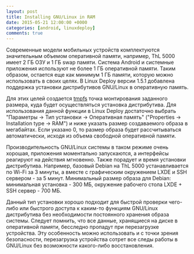 ```yaml
---
layout: post
title: Installing GNU/Linux in RAM
date: 2015-05-21 12:00:00 +0000
categories: [android, linuxdeploy]
comments: true
---
```


Современные модели мобильных устройств комплектуются значительным объемом оперативной памяти, например, ThL 5000 имеет 2 ГБ ОЗУ и 1 ГБ swap памяти. Система Android и системные приложения используют не более 1 ГБ оперативной памяти. Таким образом, остается еще как минимум 1 ГБ памяти, которую можно использовать в своих целях. В Linux Deploy версии 1.5.1 добавлена поддержка установки дистрибутивов GNU/Linux в оперативную память.

<!--more-->

Для этих целей создается [tmpfs](https://en.wikipedia.org/wiki/Tmpfs) точка монтирования заданного размера, куда будет осуществляться установка дистрибутива. Для использования данной функции в Linux Deploy достаточно выбрать "Параметры -> Тип установки -> Оперативная память" ("Properties -> Installation type -> RAM") и ниже указать размер создаваемого образа в мегабайтах. Если указано 0, то размер образа будет рассчитываться автоматически, исходя из объема свободной оперативной памяти.

Производительность GNU/Linux системы в таком режиме очень хорошая, приложения моментально запускаются, а интерфейсы реагируют на действия мгновенно. Также порадует и время установки дистрибутива. Например, базовый Debian на ThL 5000 устанавливается по Wi-Fi за 3 минуты, а вместе с графическим окружением LXDE и SSH сервером - за 5 минут. Минимальный размер образа для Debian: минимальная установка - 300 МБ, окружение рабочего стола LXDE + SSH сервер - 700 МБ.

Данный тип установки хорошо подходит для быстрой проверки чего-либо или быстрого доступа к каким-то функциям GNU/Linux дистрибутива без необходимости постоянного хранения образа системы. Следует помнить, что все данные, хранящиеся на диске в оперативной памяти, бесследно пропадут при перезагрузке устройства. Эту особенность можно использовать и с точки зрения безопасности, перезагрузка устройства сотрет все следы работы в GNU/Linux без возможности какого-либо восстановления.

